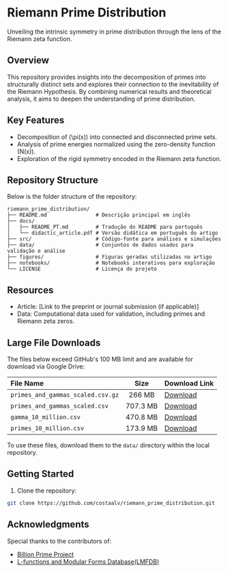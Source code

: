 # Riemann Prime Distribution
Unveiling the intrinsic symmetry in prime distribution through the lens of the Riemann zeta function.

## Overview
This repository provides insights into the decomposition of primes into structurally distinct sets and explores their connection to the inevitability of the Riemann Hypothesis. By combining numerical results and theoretical analysis, it aims to deepen the understanding of prime distribution.

## Key Features
- Decomposition of (\pi(x)) into connected and disconnected prime sets.
- Analysis of prime energies normalized using the zero-density function (N(x)).
- Exploration of the rigid symmetry encoded in the Riemann zeta function.

## Repository Structure

Below is the folder structure of the repository:

```
riemann_prime_distribution/
├── README.md                # Descrição principal em inglês
├── docs/
│   ├── README_PT.md         # Tradução do README para português
│   └── didactic_article.pdf # Versão didática em português do artigo
├── src/                     # Código-fonte para análises e simulações
├── data/                    # Conjuntos de dados usados para validação e análise
├── figures/                 # Figuras geradas utilizadas no artigo
├── notebooks/               # Notebooks interativos para exploração
└── LICENSE                  # Licença do projeto
```


## Resources
- Article: [Link to the preprint or journal submission (if applicable)]
- Data: Computational data used for validation, including primes and Riemann zeta zeros.

## Large File Downloads
The files below exceed GitHub's 100 MB limit and are available for download via Google Drive:

| File Name                       | Size      | Download Link                                                                |
|:--------------------------------|:---------:|:-----------------------------------------------------------------------------|
| `primes_and_gammas_scaled.csv.gz` | 266 MB   | [Download](https://drive.google.com/file/d/1-0PHcFcHdzObvb_--myvaUCKl8scTZn4/view?usp=drive_link) |
| `primes_and_gammas_scaled.csv`    | 707.3 MB | [Download](https://drive.google.com/file/d/1--D15MzLiDaPjmjMDiYTTT5NUDnA_65P/view?usp=drive_link) |
| `gamma_10_million.csv`            | 470.8 MB | [Download](https://drive.google.com/file/d/1ArpHvhtZjPJoTl1vMedLDsyaqNGEURaA/view?usp=drive_link) |
| `primes_10_million.csv`           | 173.9 MB | [Download](https://drive.google.com/file/d/1yQw-bAX_HjsM6-R1lexX_EcUafFSc_0w/view?usp=drive_link) |

To use these files, download them to the `data/` directory within the local repository.

## Getting Started
1. Clone the repository:
```bash
git clone https://github.com/costaalv/riemann_prime_distribution.git
```

## Acknowledgments
Special thanks to the contributors of:
- [Billion Prime Project](https://github.com/bauripalash/bpp)
- [L-functions and Modular Forms Database(LMFDB)](https://www.lmfdb.org/zeros/zeta/)
